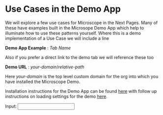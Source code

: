 # Use Cases in the Demo App

We will explore a few use cases for Microscope in the Next Pages. Many of these have examples built in the Microsope Demo App which help to illuminate how to use these patterns yourself. Where this is a demo implementation of a Use Case we will include a line

**Demo App Example** : *Tab Name*

Also if you prefer a direct link to the demo tab we will reference these too

**Demo URL** : *your-domain*/*relative-path*

Here *your-domain* is the top level custom domain for the org into which you have installed the Microscope Demo.

Installation instructions for the Demo App can be found [here](../installation/InstallationDemo.md) with follow up instructions on loading settings for the demo [here](../installation/InstallationDemoPost.md).


Input:
<input type="text" id="name" name="name"/>